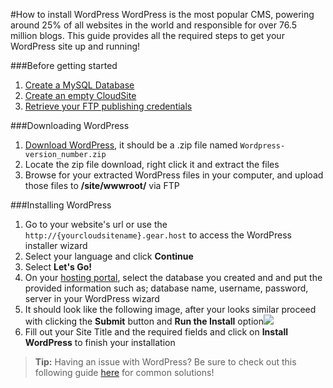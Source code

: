 #How to install WordPress
WordPress is the most popular CMS, powering around 25% of all websites in the world and responsible for over 76.5 million blogs. This guide provides all the required steps to get your WordPress site up and running!

###Before getting started
1. [Create a MySQL Database](https://www.gearhost.com/documentation/create-a-database)
1. [Create an empty CloudSite](https://www.gearhost.com/documentation/create-a-cloudsite)
1. [Retrieve your FTP publishing credentials](https://www.gearhost.com/documentation/how-to-publish-your-app-with-ftp)


###Downloading WordPress
1. [Download WordPress](https://wordpress.org/download/), it should be a .zip file named `Wordpress-version_number.zip`
1. Locate the zip file download, right click it and extract the files
1. Browse for your extracted WordPress files in your computer, and upload those files to **/site/wwwroot/** via FTP

###Installing WordPress
1. Go to your website's url or use the `http://{yourcloudsitename}.gear.host` to access the WordPress installer wizard
2. Select your language and click **Continue**
3. Select **Let's Go!**
4. On your [hosting portal](https://my.gearhost.com/Databases), select the database you created and and put the provided information such as; database name, username, password, server in your WordPress wizard
5. It should look like the following image, after your looks similar proceed with clicking the **Submit** button and **Run the Install** option<img src="https://raw.githubusercontent.com/Gearhost/docs/master/Images/wp_wizard.PNG" />
6. Fill out your Site Title and the required fields and click on **Install WordPress** to finish your installation



>**Tip:** Having an issue with WordPress? Be sure to check out this following guide [here](https://www.gearhost.com/documentation/troubleshooting-wordpress-and-php) for common solutions!